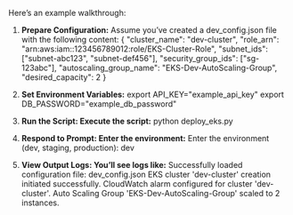 Here’s an example walkthrough:

1. **Prepare Configuration:** 
   Assume you’ve created a dev_config.json file with the following content:
   {
    "cluster_name": "dev-cluster",
    "role_arn": "arn:aws:iam::123456789012:role/EKS-Cluster-Role",
    "subnet_ids": ["subnet-abc123", "subnet-def456"],
    "security_group_ids": ["sg-123abc"],
    "autoscaling_group_name": "EKS-Dev-AutoScaling-Group",
    "desired_capacity": 2
}
2. **Set Environment Variables:**
   export API_KEY="example_api_key"
   export DB_PASSWORD="example_db_password"

3. **Run the Script: Execute the script:**
   python deploy_eks.py

4. **Respond to Prompt: Enter the environment:**
   Enter the environment (dev, staging, production): dev
5. **View Output Logs: You’ll see logs like:**
   Successfully loaded configuration file: dev_config.json
   EKS cluster 'dev-cluster' creation initiated successfully.
   CloudWatch alarm configured for cluster 'dev-cluster'.
   Auto Scaling Group 'EKS-Dev-AutoScaling-Group' scaled to 2 instances.

